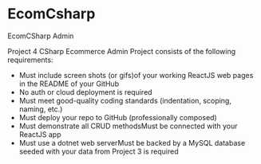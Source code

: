 # EcomCsharp

EcomCSharp Admin 

Project 4 CSharp Ecommerce Admin Project consists of the following requirements: 

- Must include screen shots (or gifs)of your working ReactJS web pages in the README of your GitHub
- No auth or cloud deployment is required
- Must meet good-quality coding standards (indentation, scoping, naming, etc.)
- Must deploy your repo to GitHub (professionally composed)
- Must demonstrate all CRUD methodsMust be connected with your ReactJS app
- Must use a dotnet web serverMust be backed by a MySQL database seeded with your data from Project 3
is required
